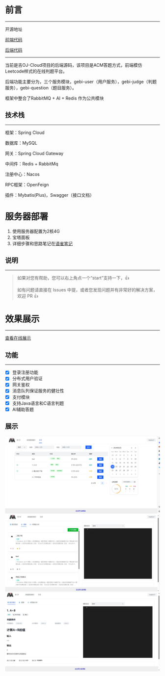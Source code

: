 # 前言
***
开源地址

[前端代码](https://github.com/MA-douzhang/geoj-frontend)

[后端代码](https://github.com/MA-douzhang/geoj-backend)

***
当前是吉OJ-Cloud项目的后端源码，该项目是ACM答题方式，前端模仿Leetcode样式的在线判题平台。

后端功能主要分为，三个服务模块，gebi-user（用户服务），gebi-judge（判题服务），gebi-question（题目服务）。

框架中整合了RabbitMQ + AI + Redis 作为公共模块

## 技术栈
***
框架：Spring Cloud

数据库：MySQL

网关：Spring Cloud Gateway

中间件：Redis + RabbitMq

注册中心：Nacos

RPC框架：OpenFeign

插件：Mybatis(Plus)，Swagger（接口文档）

# 服务器部署
1. 使用服务器配置为2核4G
2. 宝塔面板
3. 详细步骤和思路笔记在[语雀笔记](https://www.yuque.com/aipupu-ydbvq/odwi00/oqextwg2bkfrtag2)

## 说明
***
>如果对您有帮助，您可以右上角点一个“start”支持一下，👍
>
> 如有问题请直接在 Issues 中提，或者您发现问题并有非常好的解决方案，欢迎 PR 👍

# 效果展示
***
[查看在线展示](http://8.130.16.185:7075/)

## 功能
***
+ [x] 登录注册功能
+ [X] 分布式用户验证
+ [X] 网关鉴权
+ [x] 消息队列保证服务的健壮性
+ [x] 支付模块
+ [x] 支持Java语言和C语言判题
+ [x] AI辅助答题

## 展示
![](doc/img/3.jpg)
![](doc/img/1.jpg)
![](doc/img/2.jpg)

